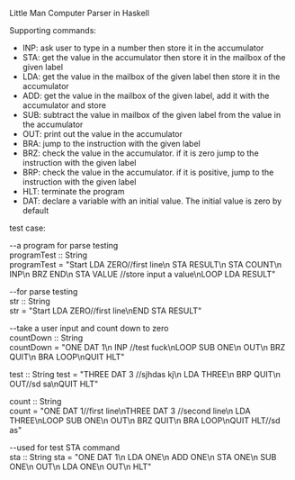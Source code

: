 Little Man Computer Parser in Haskell

Supporting commands:

<ul>
<li>INP: ask user to type in a number then store it in the accumulator</li>
<li>STA: get the value in the accumulator then store it in the mailbox of the given label</li>
<li>LDA: get the value in the mailbox of the given label then store it in the accumulator</li>
<li>ADD: get the value in the mailbox of the given label, add it with the accumulator and store</li>
<li>SUB: subtract the value in mailbox of the given label from the value in the accumulator</li>
<li>OUT: print out the value in the accumulator</li>
<li>BRA: jump to the instruction with the given label</li>
<li>BRZ: check the value in the accumulator. if it is zero jump to the instruction with the given label</li>
<li>BRP: check the value in the accumulator. if it is positive, jump to the instruction with the given label</li>
<li>HLT: terminate the program</li>
<li>DAT: declare a variable with an initial value. The initial value is zero by default</li>
</ul>

test case:

--a program for parse testing</br>
programTest :: String</br>
programTest = "Start LDA ZERO//first line\n STA RESULT\n STA COUNT\n INP\n BRZ END\n STA VALUE //store input a value\nLOOP LDA RESULT"

--for parse testing</br>
str :: String</br>
str = "Start LDA ZERO//first line\nEND STA RESULT"

--take a user input and count down to zero</br>
countDown :: String</br>
countDown = "ONE DAT 1\n INP //test fuck\nLOOP SUB ONE\n OUT\n BRZ QUIT\n BRA LOOP\nQUIT HLT"

test :: String</bra>
test = "THREE DAT 3 //sjhdas kj\n LDA THREE\n BRP QUIT\n OUT//sd sa\nQUIT HLT"

count :: String</br> 
count = "ONE DAT 1//first line\nTHREE DAT 3 //second line\n LDA THREE\nLOOP SUB ONE\n OUT\n BRZ QUIT\n BRA LOOP\nQUIT HLT//sd as"

--used for test STA command</br>
sta :: String
sta = "ONE DAT 1\n LDA ONE\n ADD ONE\n STA ONE\n SUB ONE\n OUT\n LDA ONE\n OUT\n HLT"